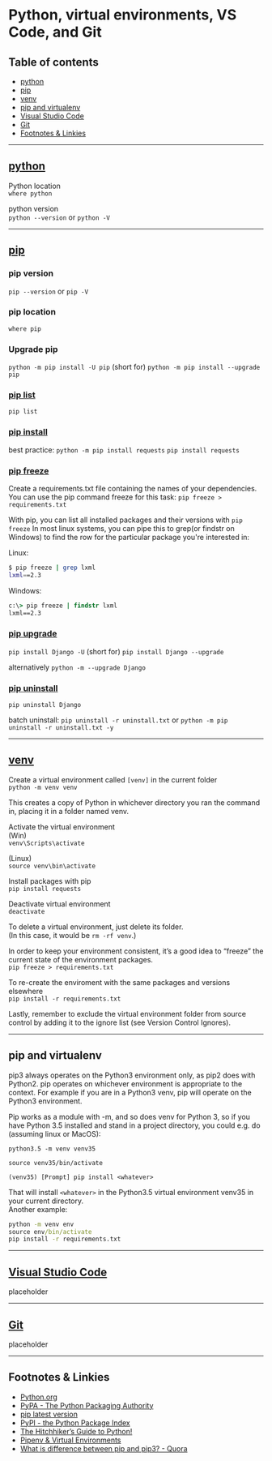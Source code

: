 # Python, virtual environments, VS Code, and Git

## Table of contents

* [python](#python)
* [pip](#pip)
* [venv](#venv)
* [pip and virtualenv](<#pip and virtualenv>)
* [Visual Studio Code](<#Visual Studio Code>)
* [Git](#Git)
* [Footnotes & Linkies](<#Footnotes & Linkies>)

---

## [python](https://www.python.org/)

Python location  
`where python`

python version  
`python --version` or `python -V`

---

## [pip](https://pip.pypa.io/)

### pip version

`pip --version` or `pip -V`

### pip location

`where pip`

### Upgrade pip

`python -m pip install -U pip` (short for)
`python -m pip install --upgrade pip`

### [pip list](https://pip.pypa.io/en/stable/reference/pip_list/)

`pip list`

### [pip install](https://pip.pypa.io/en/stable/reference/pip_install/)

best practice: `python -m pip install requests`
`pip install requests`

### [pip freeze](https://pip.pypa.io/en/stable/reference/pip_freeze/)

Create a requirements.txt file containing the names of your dependencies. You can use the pip command freeze for this task:
`pip freeze > requirements.txt`

With pip, you can list all installed packages and their versions with `pip freeze`
In most linux systems, you can pipe this to grep(or findstr on Windows) to find the row for the particular package you're interested in:

Linux:

```bash
$ pip freeze | grep lxml
lxml==2.3
```

Windows:

```cmd
c:\> pip freeze | findstr lxml
lxml==2.3
```

### [pip upgrade](https://link.com)

`pip install Django -U` (short for) `pip install Django --upgrade`

alternatively `python -m --upgrade Django`

### [pip uninstall](https://pip.pypa.io/en/stable/reference/pip_uninstall/)

`pip uninstall Django`

batch uninstall:
`pip uninstall -r uninstall.txt` or `python -m pip uninstall -r uninstall.txt -y`

---

## [venv](https://docs.python.org/3/library/venv.html)

Create a virtual environment called `[venv]` in the current folder  
`python -m venv venv`

This creates a copy of Python in whichever directory you ran the command in, placing it in a folder named venv.

Activate the virtual environment  
(Win)  
`venv\Scripts\activate`

(Linux)  
`source venv\bin\activate`

Install packages with pip  
`pip install requests`

Deactivate virtual environment  
`deactivate`

To delete a virtual environment, just delete its folder.  
(In this case, it would be `rm -rf venv`.)

In order to keep your environment consistent, it’s a good idea to “freeze” the current state of the environment packages.  
`pip freeze > requirements.txt`

To re-create the enviroment with the same packages and versions elsewhere  
`pip install -r requirements.txt`

Lastly, remember to exclude the virtual environment folder from source control by adding it to the ignore list (see Version Control Ignores).

---

## pip and virtualenv

pip3 always operates on the Python3 environment only, as pip2 does with Python2. pip operates on whichever environment is appropriate to the context. For example if you are in a Python3 venv, pip will operate on the Python3 environment.

Pip works as a module with -m, and so does venv for Python 3, so if you have Python 3.5 installed and stand in a project directory, you could e.g. do (assuming linux or MacOS):

`python3.5 -m venv venv35`

`source venv35/bin/activate`

`(venv35) [Prompt] pip install <whatever>`

That will install `<whatever>` in the Python3.5 virtual environment venv35 in your current directory.  
Another example:

```cmd
python -m venv env
source env/bin/activate
pip install -r requirements.txt
```

---

## [Visual Studio Code](https://code.visualstudio.com/)

placeholder

---

## [Git](https://git-scm.com/)

placeholder

---

## Footnotes & Linkies

* [Python.org](https://www.python.org/)
* [PyPA - The Python Packaging Authority](https://www.pypa.io/)
* [pip latest version](https://pip.pypa.io/en/latest/installing.html)
* [PyPI - the Python Package Index](https://pypi.python.org/pypi)
* [The Hitchhiker’s Guide to Python!](https://docs.python-guide.org/)
* [Pipenv & Virtual Environments](https://docs.python-guide.org/dev/virtualenvs/)
* [What is difference between pip and pip3? - Quora](https://www.quora.com/What-is-difference-between-pip-and-pip3)
